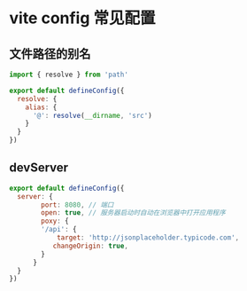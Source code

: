 # vite config 常见配置

## 文件路径的别名

```js
import { resolve } from 'path'

export default defineConfig({
  resolve: {
    alias: {
      '@': resolve(__dirname, 'src')
    }
  }
})
```

## devServer

```js
export default defineConfig({
  server: {
		port: 8080, // 端口
    	open: true, // 服务器启动时自动在浏览器中打开应用程序
    	poxy: {
        '/api': {
			target: 'http://jsonplaceholder.typicode.com',
           changeOrigin: true,
        }
      }
  }
})
```


